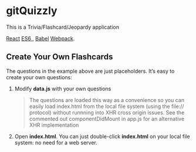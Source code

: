 # gitQuizzly

This is a Trivia/Flashcard/Jeopardy application

[React](https://facebook.github.io/react/) 
[ES6 ](ES2015), 
[Babel](https://babeljs.io/)
[Webpack](https://webpack.github.io/).


## Create Your Own Flashcards

The questions in the example above are just placeholders. It’s easy to create your own questions:


1. Modify **data.js** with your own questions
    > The questions are loaded this way as a convenience so you can easily load index.html from the local file system
           (using the file:// protocol) without runnning into XHR cross origin issues. See the commented out componentDidMount
           in app.js for an alternative XHR implementation

2. Open **index.html**. You can just double-click **index.html** on your local file system: no need for a web server.